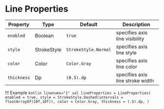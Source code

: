 # Line Properties

| Property    | Type        | Default              | Description                      |
|-------------|-------------|----------------------|----------------------------------|
| `enabled`   | Boolean     | `true`               | specifies axis line visibility   |
| `style`     | StrokeStyle | `StrokeStyle.Normal` | specifies axis line style        |
| `color`     | Color       | `Color.Gray`         | specifies axis line color        |
| `thickness` | Dp          | `(0.5).dp`           | specifies axis line stroke width |

!!! Example
    ```kotlin linenums="1"
    val lineProperties = LineProperties(
        enabled = true,
        style = StrokeStyle.Dashed(intervals = floatArrayOf(10f,10f)),
        color = Color.Gray,
        thickness = (.5).dp,
    )
    ```